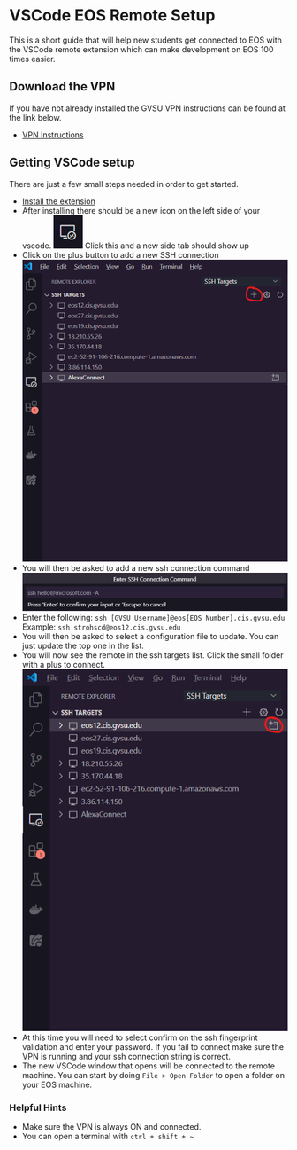 # VSCode EOS Remote Setup
This is a short guide that will help new students get connected to EOS with the VSCode remote extension which can make development on EOS 100 times easier.

## Download the VPN
If you have not already installed the GVSU VPN instructions can be found at the link below.
- [VPN Instructions](https://www.gvsu.edu/it/downloading-installing-and-setting-up-pulse-secure-222.htm)

## Getting VSCode setup
There are just a few small steps needed in order to get started.
- [Install the extension](https://marketplace.visualstudio.com/items?itemName=ms-vscode-remote.remote-ssh)
- After installing there should be a new icon on the left side of your vscode. ![RemoteIcon](RemoteIcon.png) Click 
this and a new side tab should show up
- Click on the plus button to add a new SSH connection ![AddRemote](AddRemote.png)
- You will then be asked to add a new ssh connection command ![SSHEntry](SSHEntry.png)
- Enter the following: `ssh [GVSU Username]@eos[EOS Number].cis.gvsu.edu` Example: `ssh strohscd@eos12.cis.gvsu.edu`
- You will then be asked to select a configuration file to update. You can just update the top one in the list.
- You will now see the remote in the ssh targets list. Click the small folder with a plus to connect. ![RemoteOpen](RemoteOpen.png)
- At this time you will need to select confirm on the ssh fingerprint validation and enter your password. If you fail to connect make sure the VPN is running and your ssh connection string is correct.
- The new VSCode window that opens will be connected to the remote machine. You can start by doing `File > Open Folder` to open a folder on your EOS machine.

### Helpful Hints
- Make sure the VPN is always ON and connected.
- You can open a terminal with `ctrl + shift + ~`
